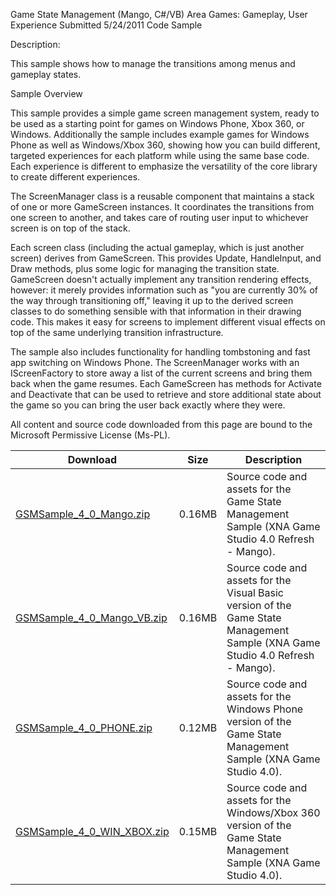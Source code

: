 Game State Management (Mango, C#/VB)
Area
Games: Gameplay, User Experience
Submitted
5/24/2011
Code Sample

Description:

This sample shows how to manage the transitions among menus and gameplay states.

Sample Overview

This sample provides a simple game screen management system, ready to be used as a starting point for games on Windows Phone, Xbox 360, or Windows. Additionally the sample includes example games for Windows Phone as well as Windows/Xbox 360, showing how you can build different, targeted experiences for each platform while using the same base code. Each experience is different to emphasize the versatility of the core library to create different experiences.

The ScreenManager class is a reusable component that maintains a stack of one or more GameScreen instances. It coordinates the transitions from one screen to another, and takes care of routing user input to whichever screen is on top of the stack.

Each screen class (including the actual gameplay, which is just another screen) derives from GameScreen. This provides Update, HandleInput, and Draw methods, plus some logic for managing the transition state. GameScreen doesn't actually implement any transition rendering effects, however: it merely provides information such as "you are currently 30% of the way through transitioning off," leaving it up to the derived screen classes to do something sensible with that information in their drawing code. This makes it easy for screens to implement different visual effects on top of the same underlying transition infrastructure.

The sample also includes functionality for handling tombstoning and fast app switching on Windows Phone. The ScreenManager works with an IScreenFactory to store away a list of the current screens and bring them back when the game resumes. Each GameScreen has methods for Activate and Deactivate that can be used to retrieve and store additional state about the game so you can bring the user back exactly where they were.

All content and source code downloaded from this page are bound to the Microsoft Permissive License (Ms-PL).

	
Download | Size | Description
---|---|---|
[GSMSample_4_0_Mango.zip](https://github.com/kniEngine/XNAGameStudio/blob/master/Samples/GSMSample_4_0_Mango.zip?raw=true) | 0.16MB | Source code and assets for the Game State Management Sample (XNA Game Studio 4.0 Refresh - Mango).
[GSMSample_4_0_Mango_VB.zip](https://github.com/kniEngine/XNAGameStudio/blob/master/Samples/GSMSample_4_0_Mango_VB.zip?raw=true) | 0.16MB | Source code and assets for the Visual Basic version of the Game State Management Sample (XNA Game Studio 4.0 Refresh - Mango).
[GSMSample_4_0_PHONE.zip](https://github.com/kniEngine/XNAGameStudio/blob/master/Samples/GSMSample_4_0_PHONE.zip?raw=true) | 0.12MB | Source code and assets for the Windows Phone version of the Game State Management Sample (XNA Game Studio 4.0).
[GSMSample_4_0_WIN_XBOX.zip](https://github.com/kniEngine/XNAGameStudio/blob/master/Samples/GSMSample_4_0_WIN_XBOX.zip?raw=true) | 0.15MB | Source code and assets for the Windows/Xbox 360 version of the Game State Management Sample (XNA Game Studio 4.0).